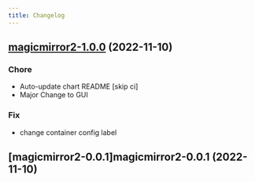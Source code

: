 ```yaml
---
title: Changelog
---
```


## [magicmirror2-1.0.0](https://github.com/truecharts/charts/compare/magicmirror2-0.0.1...magicmirror2-1.0.0) (2022-11-10)

### Chore

- Auto-update chart README [skip ci]
- Major Change to GUI

### Fix

- change container config label

## [magicmirror2-0.0.1]magicmirror2-0.0.1 (2022-11-10)

